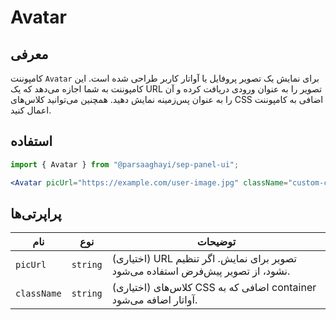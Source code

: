 
# Avatar

## معرفی

کامپوننت `Avatar` برای نمایش یک تصویر پروفایل یا آواتار کاربر طراحی شده است. این کامپوننت به شما اجازه می‌دهد که یک URL تصویر را به عنوان ورودی دریافت کرده و آن را به عنوان پس‌زمینه نمایش دهید. همچنین می‌توانید کلاس‌های CSS اضافی به کامپوننت اعمال کنید.

## استفاده

```jsx
import { Avatar } from "@parsaaghayi/sep-panel-ui";

<Avatar picUrl="https://example.com/user-image.jpg" className="custom-class" />;
```

## پراپرتی‌ها

| نام         | نوع      | توضیحات                                                                          |
| ----------- | -------- | -------------------------------------------------------------------------------- |
| `picUrl`    | `string` | (اختیاری) URL تصویر برای نمایش. اگر تنظیم نشود، از تصویر پیش‌فرض استفاده می‌شود. |
| `className` | `string` | (اختیاری) کلاس‌های CSS اضافی که به container آواتار اضافه می‌شود.                |
